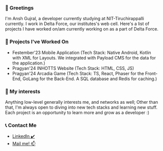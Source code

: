 ### 👋 Greetings 
I'm Ansh Gujral, a developer currently studying at NIT-Tiruchirappalli currently.
I work in Delta Force, our institutes's web cell. Here's a list of projects I have worked on/am currently working on as a part of Delta Force.

### 📌 Projects I've Worked On
- Festember'23 Mobile Application (Tech Stack: Native Android, Kotlin with XML for Layouts. We integrated with Payload CMS for the data for the application.)
- Pragyan'24 INHOTTS Website (Tech Stack: HTML, CSS, JS)
- Pragyan'24 Arcadia Game (Tech Stack: TS, React, Phaser for the Front-End, GoLang for the Back-End. A SQL database and Redis for caching.)

### 🤝 My interests
Anything low-level generally interests me, and networks as well; Other than that, I'm always open to diving into new tech stacks and learning new stuff. Each project is an opportunity to learn more and grow as a developer :)

### 📞 Contact Me 
- [LinkedIn ✔️](https://www.linkedin.com/in/ansh-gujral-9b2a7a23b/)  
- [Mail me! 📫](mailto:gujralanshg@gmail.com)
<!--
**laxpsy/laxpsy** is a ✨ _special_ ✨ repository because its `README.md` (this file) appears on your GitHub profile.

Here are some ideas to get you started:

- 🔭 I’m currently working on ...
- 🌱 I’m currently learning ...
- 👯 I’m looking to collaborate on ...
- 🤔 I’m looking for help with ...
- 💬 Ask me about ...
- 📫 How to reach me: ...
- 😄 Pronouns: ...
- ⚡ Fun fact: ...
-->
